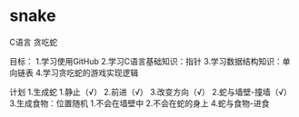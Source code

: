 # snake
C语言 贪吃蛇

目标：
1.学习使用GitHub
2.学习C语言基础知识：指针
3.学习数据结构知识：单向链表
4.学习贪吃蛇的游戏实现逻辑

计划
1.生成蛇
  1.静止（√）
  2.前进（√）
  3.改变方向（√）
2.蛇与墙壁-撞墙（√）
3.生成食物：位置随机
  1.不会在墙壁中
  2.不会在蛇的身上
4.蛇与食物-进食
